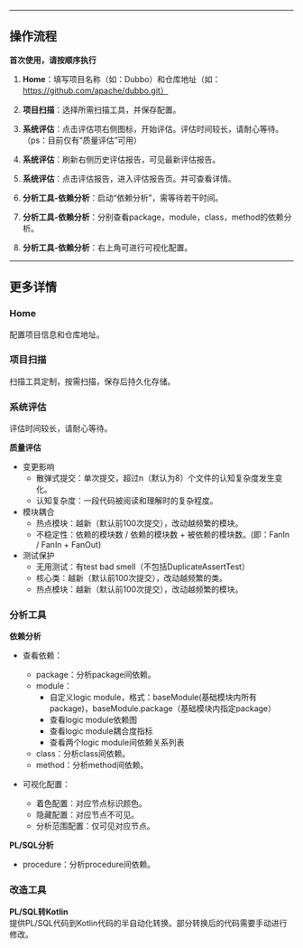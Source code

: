 ---
## 操作流程
**首次使用，请按顺序执行**

1. **Home**：填写项目名称（如：Dubbo）和仓库地址（如：https://github.com/apache/dubbo.git） 

2. **项目扫描**：选择所需扫描工具，并保存配置。  

3. **系统评估**：点击评估项右侧图标，开始评估。评估时间较长，请耐心等待。（ps：目前仅有“质量评估”可用） 

4. **系统评估**：刷新右侧历史评估报告，可见最新评估报告。  

5. **系统评估**：点击评估报告，进入评估报告页。并可查看详情。

6. **分析工具-依赖分析**：启动“依赖分析”，需等待若干时间。

7. **分析工具-依赖分析**：分别查看package，module，class，method的依赖分析。

8. **分析工具-依赖分析**：右上角可进行可视化配置。

***
## 更多详情

### Home
配置项目信息和仓库地址。  

### 项目扫描
扫描工具定制，按需扫描，保存后持久化存储。

### 系统评估
评估时间较长，请耐心等待。

**质量评估**
- 变更影响
    - 散弹式提交：单次提交，超过n（默认为8）个文件的认知复杂度发生变化。
    - 认知复杂度：一段代码被阅读和理解时的复杂程度。
- 模块耦合
    - 热点模块：越新（默认前100次提交），改动越频繁的模块。
    - 不稳定性：依赖的模块数 / 依赖的模块数 + 被依赖的模块数。(即：FanIn / FanIn + FanOut)
- 测试保护
    - 无用测试：有test bad smell（不包括DuplicateAssertTest）
    - 核心类：越新（默认前100次提交），改动越频繁的类。
    - 热点模块：越新（默认前100次提交），改动越频繁的模块。

### 分析工具
**依赖分析**
- 查看依赖：
    - package：分析package间依赖。
    - module：
        - 自定义logic module，格式：baseModule(基础模块内所有package)，baseModule.package（基础模块内指定package）
        - 查看logic module依赖图
        - 查看logic module耦合度指标
        - 查看两个logic module间依赖关系列表
    - class：分析class间依赖。
    - method：分析method间依赖。

- 可视化配置：
    - 着色配置：对应节点标识颜色。
    - 隐藏配置：对应节点不可见。
    - 分析范围配置：仅可见对应节点。

**PL/SQL分析**
- procedure：分析procedure间依赖。

### 改造工具
**PL/SQL转Kotlin**  
提供PL/SQL代码到Kotlin代码的半自动化转换。部分转换后的代码需要手动进行修改。

